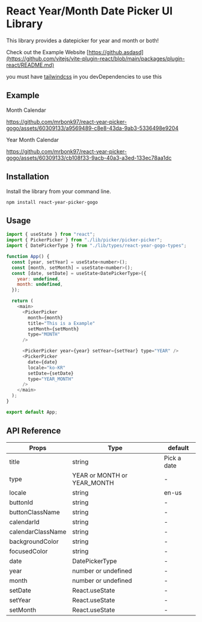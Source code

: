 # React Year/Month Date Picker UI Library

This library provides a datepicker for year and month or both!

Check out the Example Website [https://github.asdasd](https://github.com/vitejs/vite-plugin-react/blob/main/packages/plugin-react/README.md)

you must have [tailwindcss](https://tailwindcss.com/) in you devDependencies to use this

## Example

Month Calendar

https://github.com/mrbonk97/react-year-picker-gogo/assets/60309133/a9569489-c8e8-43da-9ab3-5336498e9204

Year Month Calendar

https://github.com/mrbonk97/react-year-picker-gogo/assets/60309133/cb108f33-9acb-40a3-a3ed-133ec78aa1dc


## Installation

Install the library from your command line.

```shell
npm install react-year-picker-gogo
```

## Usage

```js
import { useState } from "react";
import { PickerPicker } from "./lib/picker/picker-picker";
import { DatePickerType } from "./lib/types/react-year-gogo-types";

function App() {
  const [year, setYear] = useState<number>();
  const [month, setMonth] = useState<number>();
  const [date, setDate] = useState<DatePickerType>({
    year: undefined,
    month: undefined,
  });

  return (
    <main>
      <PickerPicker
        month={month}
        title="This is a Example"
        setMonth={setMonth}
        type="MONTH"
      />

      <PickerPicker year={year} setYear={setYear} type="YEAR" />
      <PickerPicker
        date={date}
        locale="ko-KR"
        setDate={setDate}
        type="YEAR_MONTH"
      />
    </main>
  );
}

export default App;
```

## API Reference

| Props             | Type                        | default     |
| ----------------- | --------------------------- | ----------- |
| title             | string                      | Pick a date |
| type              | YEAR or MONTH or YEAR_MONTH | -           |
| locale            | string                      | en-us       |
| buttonId          | string                      | -           |
| buttonClassName   | string                      | -           |
| calendarId        | string                      | -           |
| calendarClassName | string                      | -           |
| backgroundColor   | string                      | -           |
| focusedColor      | string                      | -           |
| date              | DatePickerType              | -           |
| year              | number or undefined         | -           |
| month             | number or undefined         | -           |
| setDate           | React.useState              | -           |
| setYear           | React.useState              | -           |
| setMonth          | React.useState              | -           |
